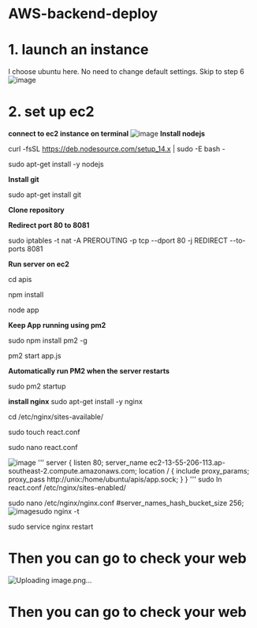 # AWS-backend-deploy

# 1. launch an instance
I choose ubuntu here.
No need to change default settings. Skip to step 6
![image](https://user-images.githubusercontent.com/57895489/147891540-d14956f0-5c92-411d-8272-ef791495edd0.png)

# 2. set up ec2
**connect to ec2 instance on terminal**
![image](https://user-images.githubusercontent.com/57895489/147892743-6ef016b0-0703-4c90-bed4-55aa040cd0b4.png)
**Install nodejs**

curl -fsSL https://deb.nodesource.com/setup_14.x | sudo -E bash -

sudo apt-get install -y nodejs

**Install git**

sudo apt-get install git

**Clone repository**

**Redirect port 80 to 8081**

sudo iptables -t nat -A PREROUTING -p tcp --dport 80 -j REDIRECT --to-ports 8081

**Run server on ec2**

cd apis

npm install

node app

**Keep App running using pm2**

sudo npm install pm2 -g

pm2 start app.js

**Automatically run PM2 when the server restarts**

sudo pm2 startup

**install nginx**
sudo apt-get install -y nginx

cd /etc/nginx/sites-available/

sudo touch react.conf

sudo nano react.conf 

![image](https://user-images.githubusercontent.com/57895489/147944970-84b7a393-bf4a-4c24-9bb7-9344bf317f5a.png)
'''
server {
    listen 80;
    server_name ec2-13-55-206-113.ap-southeast-2.compute.amazonaws.com;
    location / {
        include proxy_params;
        proxy_pass http://unix:/home/ubuntu/apis/app.sock;
    }
}
'''
sudo ln react.conf /etc/nginx/sites-enabled/

sudo nano /etc/nginx/nginx.conf
#server_names_hash_bucket_size  256;
![image](https://user-images.githubusercontent.com/57895489/147945329-f1877762-31ba-4620-85ca-dd17d52cd36e.png)sudo nginx -t

sudo service nginx restart

# Then you can go to check your web
![Uploading image.png…]()
# Then you can go to check your web



